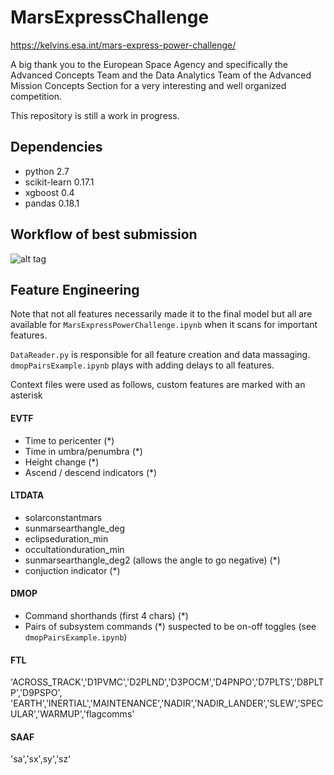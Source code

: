 # MarsExpressChallenge
https://kelvins.esa.int/mars-express-power-challenge/

A big thank you to the European Space Agency and specifically the Advanced Concepts Team and the Data Analytics Team of the Advanced Mission Concepts Section for a very interesting and well organized competition.

This repository is still a work in progress.

## Dependencies
- python 2.7
- scikit-learn 0.17.1
- xgboost 0.4
- pandas 0.18.1

## Workflow of best submission
![alt tag](https://raw.githubusercontent.com/stephanos-stephani/MarsExpressChallenge/master/pngs/best_submission_flow.png)

## Feature Engineering
Note that not all features necessarily made it to the final model but all are available for `MarsExpressPowerChallenge.ipynb` when it  scans for important features.

`DataReader.py` is responsible for all feature creation and data massaging. `dmopPairsExample.ipynb` plays with adding delays to all features.

Context files were used as follows, custom features are marked with an asterisk
#### EVTF 
- Time to pericenter (\*)
- Time in umbra/penumbra (\*)
- Height change (\*)
- Ascend / descend indicators (\*)

#### LTDATA
- solarconstantmars
- sunmarsearthangle_deg
- eclipseduration_min
- occultationduration_min
- sunmarsearthangle_deg2 (allows the angle to go negative) (\*)
- conjuction indicator (\*)

#### DMOP
- Command shorthands (first 4 chars) (\*)
- Pairs of subsystem commands (\*) suspected to be on-off toggles (see `dmopPairsExample.ipynb`)

#### FTL
'ACROSS_TRACK','D1PVMC','D2PLND','D3POCM','D4PNPO','D7PLTS','D8PLTP','D9PSPO',
'EARTH','INERTIAL','MAINTENANCE','NADIR','NADIR_LANDER','SLEW','SPECULAR','WARMUP','flagcomms'

#### SAAF
'sa','sx',sy','sz'




